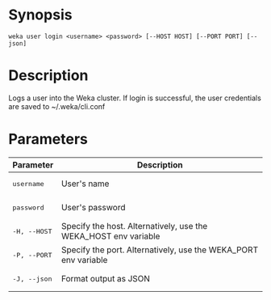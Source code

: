 # Synopsis

```weka user login <username> <password> [--HOST HOST] [--PORT PORT] [--json]```

# Description

Logs a user into the Weka cluster. If login is successful, the user credentials are saved to ~/.weka/cli.conf

# Parameters

| Parameter | Description |
| --------- | ----------- |
| <pre>username</pre> | User's name |
| <pre>password</pre> | User's password |
| <pre>-H, --HOST</pre> | Specify the host. Alternatively, use the WEKA_HOST env variable |
| <pre>-P, --PORT</pre> | Specify the port. Alternatively, use the WEKA_PORT env variable |
| <pre>-J, --json</pre> | Format output as JSON |
